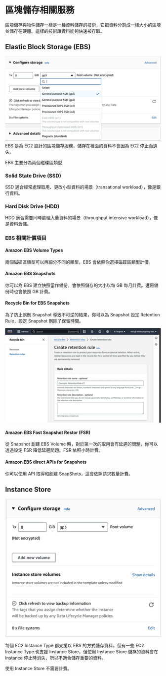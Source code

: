 # 區塊儲存相關服務

區塊儲存與物件儲存一樣是一種資料儲存的技術，它把資料分割成一樣大小的區塊並儲存在硬體。這樣的技術讓資料能夠快速被存取。

## Elastic Block Storage (EBS)

![img](./ec2-ebs-setting.jpg)
EBS 是為 EC2 設計的區塊儲存服務，儲存在裡面的資料不會因為 EC2 停止而遺失。

EBS 主要分為兩個磁碟區類型

### Solid State Drive (SSD)

SSD 適合經常處理取用、更改小型資料的場景（transational workload），像是銀行資料。

### Hard Disk Drive (HDD)

HDD 適合需要同時處理大量資料的場景（throughput intensive workload），像是資料倉儲。

### EBS 相關計價項目

#### Amazon EBS Volume Types

兩個磁碟區類型可以再細分不同的類型，EBS 會依照你選擇磁碟區類型計價。

#### Amazon EBS Snapshots

你可以為 EBS 建立快照當作備份，會依照儲存的大小以每 GB 每月計費。還原備份時也會依照 GB 計費。

#### Recycle Bin for EBS Snapshots

為了防止誤刪 Snapshot 導致不可逆的結果，你可以為 Snapshot 設定 Retention Rule，設定 Snapshot 刪除了保留時間。

![img](./ebs-recycle.jpg)

#### Amazon EBS Fast Snapshot Restor (FSR)

從 Snapshot 創建 EBS Volume 時，對於第一次的取用會有延遲的問題，你可以透過設定 FSR 降低延遲問題。FSR 依照小時計費。

#### Amazon EBS direct APIs for Snapshots

你可以使用 API 取得和創建 SnapShots，這會依照請求數量計費。

## Instance Store

![img](./ec2-instance-store-setting.jpg)

每個 EC2 Instance Type 都支援以 EBS 的方式儲存資料，但有一些 EC2 Instance Type 也支援 Instance Store，但使用 Instance Store 儲存的資料會在 Instance 停止時消失，所以不適合儲存重要的資料。

使用 Instance Store 不需要計費。
